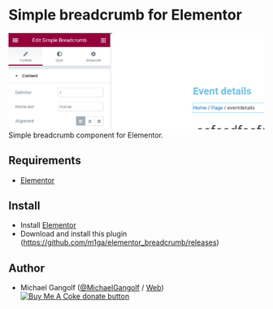 # Simple breadcrumb for Elementor

<img src="images/elementor.png"/>
Simple breadcrumb component for Elementor.

## Requirements

* [Elementor](https://elementor.com/?ref=26724)

## Install

* Install [Elementor](https://elementor.com/?ref=26724)
* Download and install this plugin (https://github.com/m1ga/elementor_breadcrumb/releases)


## Author

* Michael Gangolf (<a href="https://github.com/m1ga">@MichaelGangolf</a> / <a href="https://www.migaweb.de">Web</a>)
<span class="badge-buymeacoffee"><a href="https://www.buymeacoffee.com/miga" title="donate"><img src="https://img.shields.io/badge/buy%20me%20a%20coke-donate-orange.svg" alt="Buy Me A Coke donate button" /></a></span>

